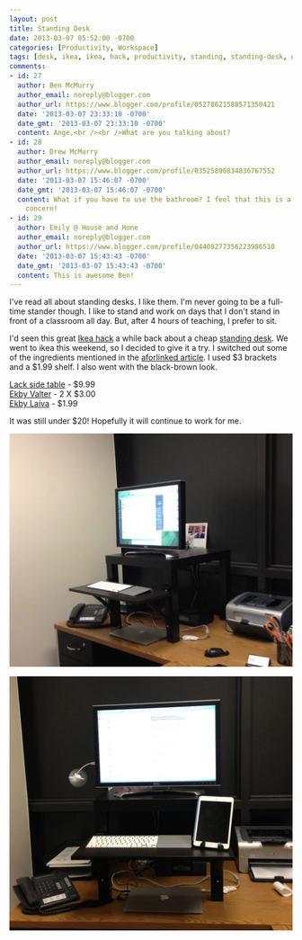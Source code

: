 ```yaml
---
layout: post
title: Standing Desk
date: 2013-03-07 05:52:00 -0700
categories: [Productivity, Workspace]
tags: [desk, ikea, ikea, hack, productivity, standing, standing-desk, uvu, work]
comments:
- id: 27
  author: Ben McMurry
  author_email: noreply@blogger.com
  author_url: https://www.blogger.com/profile/05278621588571350421
  date: '2013-03-07 23:33:10 -0700'
  date_gmt: '2013-03-07 23:33:10 -0700'
  content: Ange,<br /><br />What are you talking about?
- id: 28
  author: Drew McMurry
  author_email: noreply@blogger.com
  author_url: https://www.blogger.com/profile/03525890834836767552
  date: '2013-03-07 15:46:07 -0700'
  date_gmt: '2013-03-07 15:46:07 -0700'
  content: What if you have to use the bathroom? I feel that this is a reasonable
    concern!
- id: 29
  author: Emily @ House and Hone
  author_email: noreply@blogger.com
  author_url: https://www.blogger.com/profile/04409277356223986510
  date: '2013-03-07 15:43:43 -0700'
  date_gmt: '2013-03-07 15:43:43 -0700'
  content: This is awesome Ben!
---
```

I've read all about standing desks. I like them. I'm never going to be a full-time stander though. I like to stand and work on days that I don't stand in front of a classroom all day. But, after 4 hours of teaching, I prefer to sit.
<!--more-->
I'd seen this great [Ikea hack](http://www.ikeahackers.net/) a while back about a cheap [standing desk](http://iamnotaprogrammer.com/Ikea-Standing-desk-for-22-dollars.html). We went to ikea this weekend, so I decided to give it a try. I switched out some of the ingredients mentioned in the [aforlinked article](http://iamnotaprogrammer.com/Ikea-Standing-desk-for-22-dollars.html). I used $3 brackets and a $1.99 shelf. I also went with the black-brown look.

[Lack side table](http://www.ikea.com/us/en/catalog/products/20011413/#/20011408) - $9.99  
[Ekby Valter](http://www.ikea.com/us/en/catalog/products/80167473/#/00167472) - 2 X $3.00  
[Ekby Laiva](http://www.ikea.com/us/en/catalog/products/30178704/) - $1.99

It was still under $20! Hopefully it will continue to work for me.

![](/uploads/2013/03/IMG_1032-1024x842.jpg)

![](/uploads/2013/03/IMG_1035-1024x919.jpg)